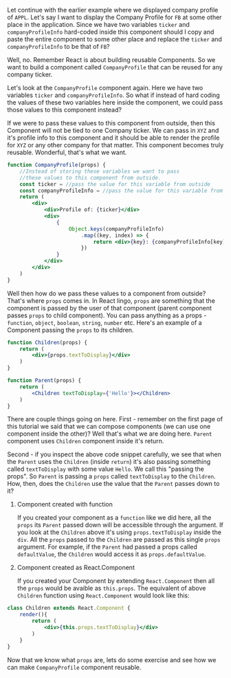 Let continue with the earlier example where we displayed company profile of `APPL`. Let's say I want to display the Company Profile for `FB` at some other place in the application. Since we have two variables `ticker` and `companyProfileInfo` hard-coded inside this component should I copy and paste the entire component to some other place and replace the `ticker` and `companyProfileInfo` to be that of `FB`?

 Well, no. Remember React is about building reusable Components. So we want to build a component called `CompanyProfile` that can be reused for any company ticker.

 Let's look at the `CompanyProfile` component again. Here we have two variables `ticker` and `companyProfileInfo`. So what if instead of hard coding the values of these two variables here inside the component, we could pass those values to this component instead?

If we were to pass these values to this component from outside, then this Component will not be tied to one Company ticker. We can pass in `XYZ` and it's profile info to this component and it should be able to render the profile for `XYZ` or any other company for that matter. This component becomes truly reusable. Wonderful, that's what we want. 

```jsx
function CompanyProfile(props) {
    //Instead of storing these variables we want to pass
    //these values to this component from outside.
    const ticker = //pass the value for this variable from outside
    const companyProfileInfo = //pass the value for this variable from outside
    return (
        <div>
            <div>Profile of: {ticker}</div>
            <div>
                {
                    Object.keys(companyProfileInfo)
                        .map((key, index) => {
                            return <div>{key}: {companyProfileInfo[key]}</div>
                        })
                }
            </div>
        </div>
    )
}
```

Well then how do we pass these values to a component from outside? That's where `props` comes in. In React lingo, `props` are something that the component is passed by the user of that component (parent component passes `props` to child component). 
You can pass anything as a props - `function`, `object`, `boolean`, `string`, `number` etc. Here's an example of a Component passing the `props` to its children.

```jsx
function Children(props) {
    return (
        <div>{props.textToDisplay}</div>
    )
}

function Parent(props) {
    return (
        <Children textToDisplay={'Hello'}></Children>
    )
}
```
There are couple things going on here. First - remember on the first page of this tutorial we said that we can compose components (we can use one component inside the other)? Well that's what we are doing here. `Parent` component uses `Children` component inside it's return.

Second - if you inspect the above code snippet carefully, we see that when the `Parent` uses the `Children` (inside `return`) it's also passing something called `textToDisplay` with some value `Hello`. We call this "passing the props". So `Parent` is passing a `props` called `textToDisplay` to the `Children`. How, then, does the `Children` use the value that the `Parent` passes down to it?

1. Component created with function

    If you created your component as a `function` like we did here, all the `props` its `Parent` passed down will be accessible through the argument. If you look at the `Children` above it's using `props.textToDisplay` inside the `div`. All the `props` passed to the `Children` are passed as this single `props` argument. For example, if the `Parent` had passed a props called `defaultValue`, the `Children` would access it as `props.defaultValue`.

2. Component created as React.Component

    If you created your Component by extending `React.Component` then all the `props` would be avaible as `this.props`. The equivalent of above `Children` function using `React.Component` would look like this:

```jsx
class Children extends React.Component {
    render(){
        return (
            <div>{this.props.textToDisplay}</div>
        )
    }
}
```

Now that we know what `props` are, lets do some exercise and see how we can make `CompanyProfile` component reusable.

<!--exercise-->
